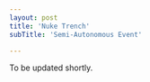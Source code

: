 ```yaml
---
layout: post
title: 'Nuke Trench'
subTitle: 'Semi-Autonomous Event'

---
```

To be updated shortly.
